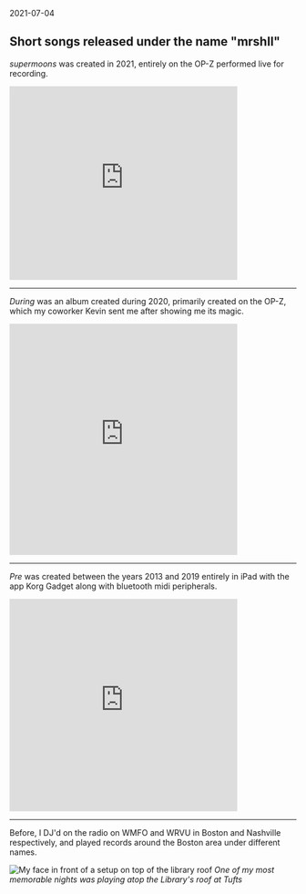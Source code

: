 2021-07-04
## Short songs released under the name "mrshll"

_supermoons_ was created in 2021, entirely on the OP-Z performed live for recording.

<iframe style="border: 0; width: 400px; height: 340px;" src="https://bandcamp.com/EmbeddedPlayer/album=2009061103/size=large/bgcol=ffffff/linkcol=333333/artwork=small/transparent=true/" seamless><a href="https://mrshll.bandcamp.com/album/supermoons">supermoons by mrshll</a></iframe>

---

_During_ was an album created during 2020, primarily created on the OP-Z, which my coworker Kevin sent me after showing me its magic.

<iframe style="border: 0; width: 400px; height: 406px;" src="https://bandcamp.com/EmbeddedPlayer/album=2884089779/size=large/bgcol=ffffff/linkcol=333333/artwork=small/transparent=true/" seamless><a href="https://mrshll.bandcamp.com/album/during">during by mrshll</a></iframe>

---

_Pre_ was created between the years 2013 and 2019 entirely in iPad with the app Korg Gadget along with bluetooth midi peripherals.

<iframe style="border: 0; width: 400px; height: 373px;" src="https://bandcamp.com/EmbeddedPlayer/album=1442648585/size=large/bgcol=ffffff/linkcol=333333/artwork=small/transparent=true/" seamless><a href="https://mrshll.bandcamp.com/album/pre">pre by mrshll</a></iframe>

---

Before, I DJ'd on the radio on WMFO and WRVU in Boston and Nashville respectively, and played records around the Boston area under different names.

![My face in front of a setup on top of the library roof](img/dj-tufts.jpg)
_One of my most memorable nights was playing atop the Library's roof at Tufts_

